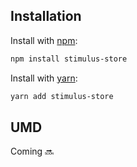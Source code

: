 ## Installation

Install with [npm](https://www.npmjs.com/):

```sh
npm install stimulus-store
```

Install with [yarn](https://yarnpkg.com):

```sh
yarn add stimulus-store
```

## UMD
Coming 🔜